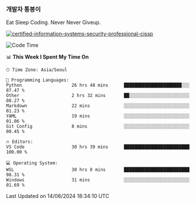 ### 개발자 통붕이
Eat Sleep Coding.
Never Never Giveup.

[![certified-information-systems-security-professional-cissp](https://user-images.githubusercontent.com/44606727/157613689-acd84ec6-5f8f-4e79-89d9-a8d51f033634.png)](https://www.credly.com/badges/f394a010-85a0-450b-9136-8043af01d71c/public_url)

<!--START_SECTION:waka-->
![Code Time](http://img.shields.io/badge/Code%20Time-3%2C079%20hrs%2049%20mins-blue)

📊 **This Week I Spent My Time On** 

```text
🕑︎ Time Zone: Asia/Seoul

💬 Programming Languages: 
Python                   26 hrs 48 mins      ██████████████████████░░░   87.47 % 
Other                    2 hrs 32 mins       ██░░░░░░░░░░░░░░░░░░░░░░░   08.27 % 
Markdown                 22 mins             ░░░░░░░░░░░░░░░░░░░░░░░░░   01.23 % 
YAML                     19 mins             ░░░░░░░░░░░░░░░░░░░░░░░░░   01.06 % 
Git Config               8 mins              ░░░░░░░░░░░░░░░░░░░░░░░░░   00.45 % 

🔥 Editors: 
VS Code                  30 hrs 39 mins      █████████████████████████   100.00 % 

💻 Operating System: 
WSL                      30 hrs 8 mins       █████████████████████████   98.31 % 
Windows                  31 mins             ░░░░░░░░░░░░░░░░░░░░░░░░░   01.69 % 
```


 Last Updated on 14/06/2024 18:34:10 UTC
<!--END_SECTION:waka-->
